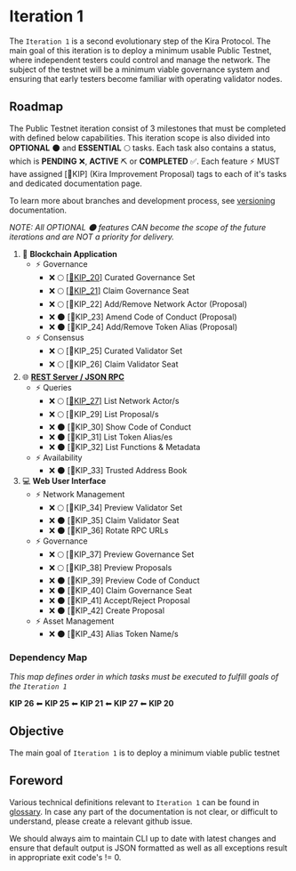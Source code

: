 
# Iteration 1

The `Iteration 1` is a second evolutionary step of the Kira Protocol. The main goal of this iteration is to deploy a minimum usable Public Testnet, where independent testers could control and manage the network. The subject of the testnet will be a minimum viable governance system and ensuring that early testers become familiar with operating validator nodes.

## Roadmap

The Public Testnet iteration consist of 3 milestones that must be completed with defined below capabilities. This iteration scope is also divided into **OPTIONAL** :new_moon: and **ESSENTIAL** :full_moon: tasks. Each task also contains a status, which is **PENDING** :x:, **ACTIVE** :pick: or **COMPLETED** :white_check_mark:. Each feature :zap: MUST have assigned [:bookmark:KIP] (Kira Improvement Proposal) tags to each of it's tasks and dedicated documentation page.

To learn more about branches and development process, see [versioning](../versioning.md) documentation.

_NOTE: All OPTIONAL :new_moon: features CAN become the scope of the future iterations and are NOT a priority for delivery._

1. :link: **Blockchain Application**
   * :zap: Governance
     * :x: :full_moon: [[:bookmark:KIP_20]](kip_20.md) Curated Governance Set
     * :x: :full_moon: [[:bookmark:KIP_21]](kip_21.md) Claim Governance Seat
     * :x: :full_moon: [:bookmark:KIP_22] Add/Remove Network Actor (Proposal)
     * :x: :new_moon: [:bookmark:KIP_23] Amend Code of Conduct (Proposal)
     * :x: :new_moon: [:bookmark:KIP_24] Add/Remove Token Alias (Proposal)
   * :zap: Consensus
     * :x: :full_moon: [:bookmark:KIP_25] Curated Validator Set
     * :x: :full_moon: [:bookmark:KIP_26] Claim Validator Seat  
2. :globe_with_meridians: **[REST Server / JSON RPC](../rpc/README.md)**
   * :zap: Queries 
      * :x: :full_moon: [[:bookmark:KIP_27]](KIP_27.md) List Network Actor/s
      * :x: :full_moon: [:bookmark:KIP_29] List Proposal/s
      * :x: :new_moon: [:bookmark:KIP_30] Show Code of Conduct
      * :x: :new_moon: [:bookmark:KIP_31] List Token Alias/es
      * :x: :new_moon: [:bookmark:KIP_32] List Functions & Metadata
   * :zap: Availability
      * :x: :new_moon: [:bookmark:KIP_33] Trusted Address Book
3. :computer: **Web User Interface**  
   * :zap: Network Management
      * :x: :full_moon: [:bookmark:KIP_34] Preview Validator Set
      * :x: :new_moon: [:bookmark:KIP_35] Claim Validator Seat
      * :x: :new_moon: [:bookmark:KIP_36] Rotate RPC URLs 
   * :zap: Governance
      * :x: :full_moon: [:bookmark:KIP_37] Preview Governance Set
      * :x: :full_moon: [:bookmark:KIP_38] Preview Proposals
      * :x: :new_moon: [:bookmark:KIP_39] Preview Code of Conduct
      * :x: :new_moon: [:bookmark:KIP_40] Claim Governance Seat
      * :x: :new_moon: [:bookmark:KIP_41] Accept/Reject Proposal
      * :x: :new_moon: [:bookmark:KIP_42] Create Proposal
   * :zap: Asset Management
      * :x: :new_moon: [:bookmark:KIP_43] Alias Token Name/s

### Dependency Map

_This map defines order in which tasks must be executed to fulfill goals of the `Iteration 1`_

**KIP 26** ⬅ **KIP 25** ⬅ **KIP 21** ⬅ **KIP 27** ⬅ **KIP 20**

## Objective

The main goal of `Iteration 1` is to deploy a minimum viable public testnet

## Foreword

Various technical definitions relevant to `Iteration 1` can be found in [glossary](../glossary.md). In case any part of the documentation is not clear, or difficult to understand, please create a relevant github issue.

We should always aim to maintain CLI up to date with latest changes and ensure that default output is JSON formatted as well as all exceptions result in appropriate exit code's != 0.

